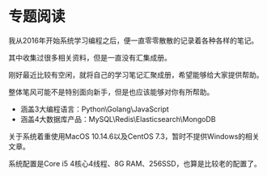 # 专题阅读

我从2016年开始系统学习编程之后，便一直零零散散的记录着各种各样的笔记。

其中收集过很多相关资料，但是一直没有汇集成册。

刚好最近比较有空闲，就将自己的学习笔记汇聚成册，希望能够给大家提供帮助。

整体笔风可能不是特别面向新手，但是也应该能够对你有所帮助。

- 涵盖3大编程语言：Python\Golang\JavaScript
- 涵盖4大数据库产品：MySQL\Redis\Elasticsearch\MongoDB

关于系统着重使用MacOS 10.14.6以及CentOS 7.3，暂时不提供Windows的相关文章。

系统配置是Core i5 4核心4线程、8G RAM、256SSD，也算是比较老的配置了。

